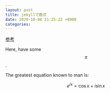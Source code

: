```yaml
---
layout: post
title: jekyllで数式
date: 2020-10-08 21:25:22 +0900
categories:
---
```


[参考](https://varunagrawal.github.io/2018/03/27/latex-jekyll/)


Here, have some $$\pi$$.

The greatest equation known to man is:

$$e^{ix} = \cos{x} + i\sin{x}$$
